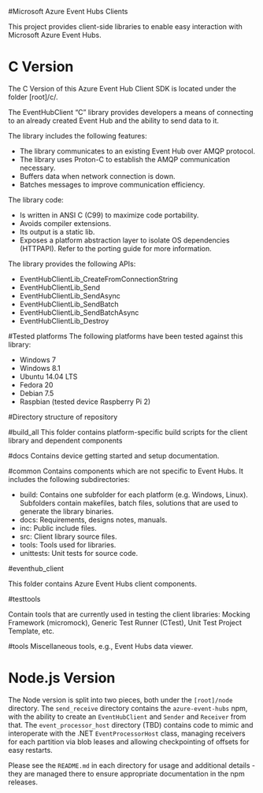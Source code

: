 ﻿#Microsoft Azure Event Hubs Clients

This project provides client-side libraries to enable easy interaction with Microsoft Azure Event Hubs.


C Version 
====================

The C Version of this Azure Event Hub Client SDK is located under the folder [root]/c/.

The EventHubClient “C” library provides developers a means of connecting to an already created Event Hub and the ability to send data to it. 

The library includes the following features:
* The library communicates to an existing Event Hub over AMQP protocol.
* The library uses Proton-C to establish the AMQP communication necessary.
* Buffers data when network connection is down.
* Batches messages to improve communication efficiency.


The library code:
* Is written in ANSI C (C99) to maximize code portability.
* Avoids compiler extensions.
* Its output is a static lib.
* Exposes a platform abstraction layer to isolate OS dependencies (HTTPAPI). Refer to the porting guide for more information.


The library provides the following APIs:
* EventHubClientLib_CreateFromConnectionString
* EventHubClientLib_Send
* EventHubClientLib_SendAsync
* EventHubClientLib_SendBatch
* EventHubClientLib_SendBatchAsync
* EventHubClientLib_Destroy


#Tested platforms
The following platforms have been tested against this library:
* Windows 7
* Windows 8.1
* Ubuntu 14.04 LTS
* Fedora 20
* Debian 7.5
* Raspbian (tested device Raspberry Pi 2)


#Directory structure of repository

#build_all
This folder contains platform-specific build scripts for the client library and dependent components

#docs
Contains device getting started and setup documentation.

#common
Contains components which are not specific to Event Hubs. It includes the following subdirectories:
 
   * build: Contains one subfolder for each platform (e.g. Windows, Linux). Subfolders contain makefiles, batch files, solutions that are used to generate the library binaries.
   * docs: Requirements, designs notes, manuals.
   * inc: Public include files.
   * src: Client library source files.
   * tools: Tools used for libraries.
   * unittests: Unit tests for source code.


#eventhub_client 

This folder contains Azure Event Hubs client components.

#testtools

Contain tools that are currently used in testing the client libraries: Mocking Framework (micromock), Generic Test Runner (CTest), Unit Test Project Template, etc.

#tools
Miscellaneous tools, e.g., Event Hubs data viewer.

Node.js Version 
====================

The Node version is split into two pieces, both under the `[root]/node` directory. The `send_receive` directory contains the `azure-event-hubs` npm, with the ability to create an `EventHubClient` and `Sender` and `Receiver` from that. The `event_processor_host` directory (TBD) contains code to mimic and interoperate with the .NET `EventProcessorHost` class, managing receivers for each partition via blob leases and allowing checkpointing of offsets for easy restarts.

Please see the `README.md` in each directory for usage and additional details - they are managed there to ensure appropriate documentation in the npm releases. 
